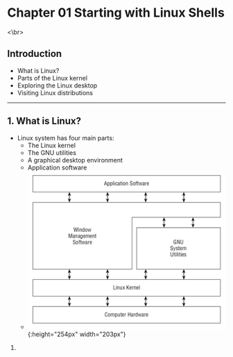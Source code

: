 # Chapter 01 Starting with Linux Shells

<\br>

## Introduction

   - What is Linux?
   - Parts of the Linux kernel
   - Exploring the Linux desktop
   - Visiting Linux distributions

---

## 1. What is Linux?
   -  Linux system has four main parts:
      - The Linux kernel
      - The GNU utilities
      - A graphical desktop environment
      - Application software
      - ![Figure 1-1 The Linux System](./figures/figure1-1.png){:height="254px" width="203px"}
   1.  